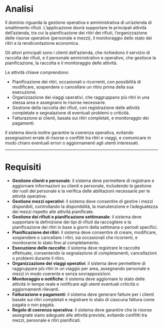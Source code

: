 # Analisi

Il dominio riguarda la gestione operativa e amministrativa di un’azienda di smaltimento rifiuti. L’applicazione dovrà supportare le principali attività dell’azienda, tra cui la pianificazione dei ritiri dei rifiuti, l’organizzazione delle risorse operative (personale e mezzi), il monitoraggio dello stato dei ritiri e la rendicontazione economica.

Gli attori principali sono i clienti dell’azienda, che richiedono il servizio di raccolta dei rifiuti, e il personale amministrativo e operativo, che gestisce la pianificazione, la raccolta e il monitoraggio delle attività.

Le attività chiave comprendono:
- Pianificazione dei ritiri, occasionali o ricorrenti, con possibilità di modificare, sospendere o cancellare un ritiro prima della sua esecuzione.
- Organizzazione dei viaggi operativi, che raggruppano più ritiri in una stessa area e assegnano le risorse necessarie.
- Gestione della raccolta dei rifiuti, con registrazione delle attività completate e segnalazione di eventuali problemi o criticità.
- Fatturazione ai clienti, basata sui ritiri completati, e monitoraggio dei pagamenti.

Il sistema dovrà inoltre garantire la coerenza operativa, evitando assegnazioni errate di risorse o conflitti tra ritiri e viaggi, e comunicare in modo chiaro eventuali errori o aggiornamenti agli utenti interessati.

---

# Requisiti

- **Gestione clienti e personale**: il sistema deve permettere di registrare e aggiornare informazioni su clienti e personale, includendo la gestione dei ruoli del personale e la verifica delle abilitazioni necessarie per le attività operative.
- **Gestione mezzi operativi**: il sistema deve consentire di gestire i mezzi disponibili, controllando la disponibilità, la manutenzione e l’adeguatezza dei mezzi rispetto alle attività pianificate.
- **Gestione dei rifiuti e pianificazione settimanale**: il sistema deve supportare la definizione dei tipi di rifiuti da raccogliere e la pianificazione dei ritiri in base a giorni della settimana o periodi specifici.
- **Pianificazione dei ritiri**: il sistema deve consentire di creare, modificare, sospendere o cancellare i ritiri, sia occasionali che ricorrenti, e monitorarne lo stato fino al completamento.
- **Esecuzione delle raccolte**: il sistema deve registrare le raccolte effettuate, consentendo la segnalazione di completamenti, cancellazioni o problemi durante il ritiro.
- **Organizzazione dei viaggi operativi**: il sistema deve permettere di raggruppare più ritiri in un viaggio per area, assegnando personale e mezzi in modo coerente e senza sovrapposizioni.
- **Monitoraggio e notifiche**: il sistema deve aggiornare lo stato delle attività in tempo reale e notificare agli utenti eventuali criticità o aggiornamenti rilevanti.
- **Fatturazione e pagamenti**: il sistema deve generare fatture per i clienti basate sui ritiri completati e registrare lo stato di ciascuna fattura come pagata o non pagata.
- **Regole di coerenza operativa**: il sistema deve garantire che le risorse assegnate siano adeguate alle attività previste, evitando conflitti tra mezzi, personale e ritiri pianificati.
